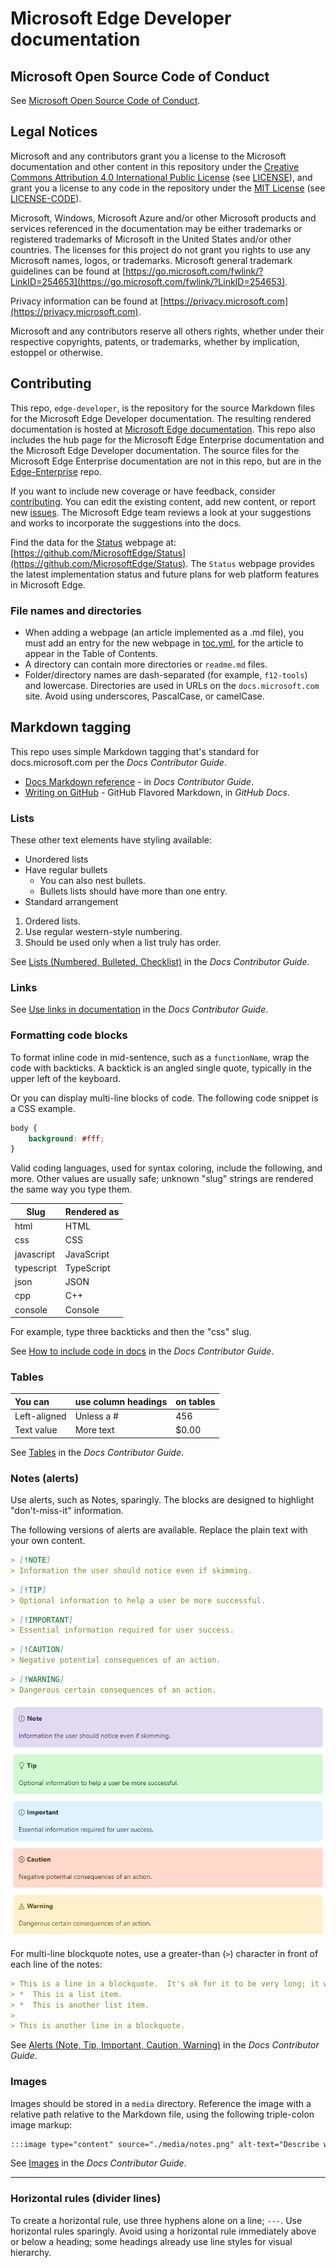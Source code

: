 # Microsoft Edge Developer documentation


<!-- ====================================================================== -->
## Microsoft Open Source Code of Conduct

See [Microsoft Open Source Code of Conduct](CODE_OF_CONDUCT.md).


<!-- ====================================================================== -->
## Legal Notices

Microsoft and any contributors grant you a license to the Microsoft documentation and other content in this repository under the [Creative Commons Attribution 4.0 International Public License](https://creativecommons.org/licenses/by/4.0/legalcode) (see [LICENSE](./LICENSE)), and grant you a license to any code in the repository under the [MIT License](https://opensource.org/licenses/MIT) (see [LICENSE-CODE](./LICENSE-CODE)).

Microsoft, Windows, Microsoft Azure and/or other Microsoft products and services referenced in the documentation may be either trademarks or registered trademarks of Microsoft in the United States and/or other countries.  The licenses for this project do not grant you rights to use any Microsoft names, logos, or trademarks.  Microsoft general trademark guidelines can be found at [https://go.microsoft.com/fwlink/?LinkID=254653](https://go.microsoft.com/fwlink/?LinkID=254653).

Privacy information can be found at [https://privacy.microsoft.com](https://privacy.microsoft.com).

Microsoft and any contributors reserve all others rights, whether under their respective copyrights, patents, or trademarks, whether by implication, estoppel or otherwise.


<!-- ====================================================================== -->
## Contributing

This repo, `edge-developer`, is the repository for the source Markdown files for the Microsoft Edge Developer documentation.  The resulting rendered documentation is hosted at [Microsoft Edge documentation](https://docs.microsoft.com/microsoft-edge/developer/).  This repo also includes the hub page for the Microsoft Edge Enterprise documentation and the Microsoft Edge Developer documentation.  The source files for the Microsoft Edge Enterprise documentation are not in this repo, but are in the [Edge-Enterprise](https://github.com/MicrosoftDocs/Edge-Enterprise) repo.

If you want to include new coverage or have feedback, consider [contributing](CONTRIBUTING.md).  You can edit the existing content, add new content, or report new [issues](https://github.com/MicrosoftDocs/edge-developer/issues).  The Microsoft Edge team reviews a look at your suggestions and works to incorporate the suggestions into the docs.

Find the data for the [Status](https://developer.microsoft.com/microsoft-edge/status) webpage at: [https://github.com/MicrosoftEdge/Status](https://github.com/MicrosoftEdge/Status).  The `Status` webpage provides the latest implementation status and future plans for web platform features in Microsoft Edge.

### File names and directories

*   When adding a webpage (an article implemented as a .md file), you must add an entry for the new webpage in [toc.yml](./microsoft-edge/toc.yml), for the article to appear in the Table of Contents.
*   A directory can contain more directories or `readme.md` files.
*   Folder/directory names are dash-separated (for example, `f12-tools`) and lowercase.  Directories are used in URLs on the `docs.microsoft.com` site.  Avoid using underscores, PascalCase, or camelCase.


<!-- ====================================================================== -->
## Markdown tagging

This repo uses simple Markdown tagging that's standard for docs.microsoft.com per the _Docs Contributor Guide_.

*  [Docs Markdown reference](https://docs.microsoft.com/contribute/markdown-reference) - in _Docs Contributor Guide_.
*  [Writing on GitHub](https://docs.github.com/en/github/writing-on-github) - GitHub Flavored Markdown, in _GitHub Docs_.


### Lists

These other text elements have styling available:

*   Unordered lists
*   Have regular bullets
    *   You can also nest bullets.
    *   Bullets lists should have more than one entry.
*   Standard arrangement

1.  Ordered lists.
1.  Use regular western-style numbering.
1.  Should be used only when a list truly has order.

See [Lists (Numbered, Bulleted, Checklist)](https://docs.microsoft.com/en-us/contribute/markdown-reference#lists-numbered-bulleted-checklist) in the _Docs Contributor Guide_.


### Links

See [Use links in documentation](https://docs.microsoft.com/en-us/contribute/how-to-write-links) in the _Docs Contributor Guide_.


### Formatting code blocks

To format inline code in mid-sentence, such as a `functionName`, wrap the code with backticks.  A backtick is an angled single quote, typically in the upper left of the keyboard.

Or you can display multi-line blocks of code.  The following code snippet is a CSS example.

```css
body {
    background: #fff;
}
```

Valid coding languages, used for syntax coloring, include the following, and more.  Other values are usually safe; unknown "slug" strings are rendered the same way you type them.

| Slug | Rendered as |
|---|---|
| html | HTML |
| css | CSS |
| javascript | JavaScript | 
| typescript | TypeScript |
| json | JSON |
| cpp | C++ |
| console | Console |

For example, type three backticks and then the "css" slug.

See [How to include code in docs](https://docs.microsoft.com/en-us/contribute/code-in-docs) in the _Docs Contributor Guide_.


### Tables

| You can | use column headings | on tables |
|:-- |:--- |:--- |
| Left-aligned | Unless a # | 456 |
| Text value | More text | $0.00 |

See [Tables](https://docs.microsoft.com/en-us/contribute/markdown-reference#tables) in the _Docs Contributor Guide_.


### Notes (alerts)

Use alerts, such as Notes, sparingly.  The blocks are designed to highlight "don't-miss-it" information.

The following versions of alerts are available.  Replace the plain text with your own content.

```md
> [!NOTE]
> Information the user should notice even if skimming.
```

```md
> [!TIP]
> Optional information to help a user be more successful.
```

```md
> [!IMPORTANT]
> Essential information required for user success.
```

```md
> [!CAUTION]
> Negative potential consequences of an action.
```

```md
> [!WARNING]
> Dangerous certain consequences of an action.
```

![Note patterns](./media/notes.png)

For multi-line blockquote notes, use a greater-than (`>`) character in front of each line of the notes:

```md
> This is a line in a blockquote.  It's ok for it to be very long; it will wrap.
> *  This is a list item.
> *  This is another list item.
>
> This is another line in a blockquote.
```

See [Alerts (Note, Tip, Important, Caution, Warning)](https://docs.microsoft.com/en-us/contribute/markdown-reference#alerts-note-tip-important-caution-warning) in the _Docs Contributor Guide_.


### Images

Images should be stored in a `media` directory.  Reference the image with a relative path relative to the Markdown file, using the following triple-colon image markup:

```md
:::image type="content" source="./media/notes.png" alt-text="Describe what's shown in the image." lightbox="./media/notes.png":::
```

See [Images](https://docs.microsoft.com/en-us/contribute/markdown-reference#images) in the _Docs Contributor Guide_.


---

### Horizontal rules (divider lines)

To create a horizontal rule, use three hyphens alone on a line; `---`.  Use horizontal rules sparingly.  Avoid using a horizontal rule immediately above or below a heading; some headings already use line styles for visual hierarchy.
